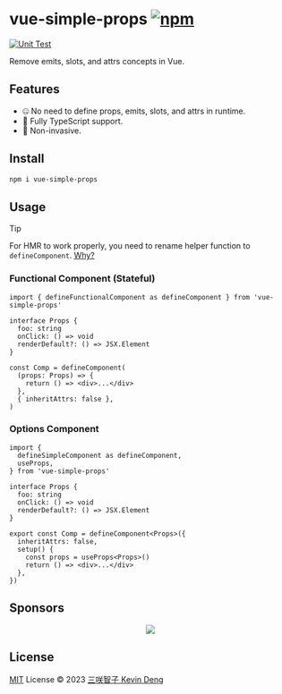# vue-simple-props [![npm](https://img.shields.io/npm/v/vue-simple-props.svg)](https://npmjs.com/package/vue-simple-props)

[![Unit Test](https://github.com/sxzz/vue-simple-props/actions/workflows/unit-test.yml/badge.svg)](https://github.com/sxzz/vue-simple-props/actions/workflows/unit-test.yml)

Remove emits, slots, and attrs concepts in Vue.

## Features

- 🤐 No need to define props, emits, slots, and attrs in runtime.
- 🦾 Fully TypeScript support.
- 👾 Non-invasive.

## Install

```bash
npm i vue-simple-props
```

## Usage

> [!TIP]
> For HMR to work properly, you need to rename helper function to `defineComponent`. [Why?](https://github.com/vitejs/vite-plugin-vue/tree/main/packages/plugin-vue-jsx#hmr-detection)

### Functional Component (Stateful)

```tsx
import { defineFunctionalComponent as defineComponent } from 'vue-simple-props'

interface Props {
  foo: string
  onClick: () => void
  renderDefault?: () => JSX.Element
}

const Comp = defineComponent(
  (props: Props) => {
    return () => <div>...</div>
  },
  { inheritAttrs: false },
)
```

### Options Component

```tsx
import {
  defineSimpleComponent as defineComponent,
  useProps,
} from 'vue-simple-props'

interface Props {
  foo: string
  onClick: () => void
  renderDefault?: () => JSX.Element
}

export const Comp = defineComponent<Props>({
  inheritAttrs: false,
  setup() {
    const props = useProps<Props>()
    return () => <div>...</div>
  },
})
```

## Sponsors

<p align="center">
  <a href="https://cdn.jsdelivr.net/gh/sxzz/sponsors/sponsors.svg">
    <img src='https://cdn.jsdelivr.net/gh/sxzz/sponsors/sponsors.svg'/>
  </a>
</p>

## License

[MIT](./LICENSE) License © 2023 [三咲智子 Kevin Deng](https://github.com/sxzz)
